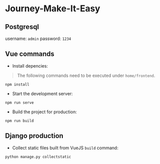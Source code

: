 # Journey-Make-It-Easy

## Postgresql
username: `admin`
password: `1234`

## Vue commands
- Install depencies:  
> The following commands need to be executed under `home/frontend`.  

```
npm install
```

- Start the development server:
```
npm run serve
```

- Build the project for production:
```
npm run build
```

## Django production
- Collect static files built from VueJS `build` command:
```
python manage.py collectstatic
```